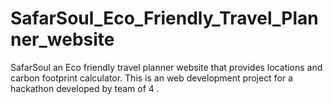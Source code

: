 # SafarSoul_Eco_Friendly_Travel_Planner_website
SafarSoul an Eco friendly travel planner website that provides locations and carbon footprint calculator.
This is an web development project for a hackathon developed by team of 4 . 
